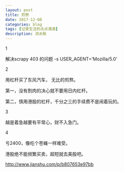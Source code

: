 ```yaml
---
layout: post
title: 煎熬
date: 2017-12-08
categories: blog
tags: [记录生活的点点滴滴]
description: 流水账
---
```


1 

解决scrapy 403 的问题 -s USER_AGENT='Mozilla/5.0'

2

用杠杆买了东风汽车， 无比的煎熬。

第一，没有割肉的决心就不要用日内杠杆。

第二，慎用港股的杠杆，千分之三的手续费不是闹着玩的。

3

越是着急越要有平常心，财不入急门。

4

亏2400，像吃个苍蝇一样难受。

港股绝不能频繁买卖，超短就去美股吧。

http://www.jianshu.com/p/b807653e97bb
